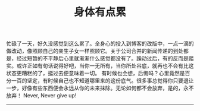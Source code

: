 ﻿---
layout: post
title: 身体有点累
category: 生活琐碎
tags: 日志
---

  忙碌了一天，好久没感觉到这么累了。全身心的投入到博客的改版中，一点一滴的做改动，像照顾自己的亲生子女一样照顾它。关于公司合并的新闻传递的到处都是，经过短暂的不平静后心里就渐渐什么感觉都没有了。躁动过后，有的反而是踏实。或许正如有句话说得好吧，当你一无所有，当你所处谷底，就再也不会有比这状态更糟糕的了，挺过去便意味着一切。
  有时候也会想，后悔吗？心里竟然是百分一百的坚定，有时候自己也不知道哪里来的这份底气。很多事总觉得你只要退让一步，好像有些东西便会永远从你的未来抹除。无论如何都不会放弃，是的，永不放弃！
  Never, Never give up!

---
